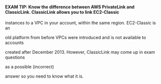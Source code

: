 #### EXAM TIP: Know the difference between AWS PrivateLink and ClassicLink. ClassicLink allows you to link EC2-Classic


instances to a VPC in your account, within the same region. EC2-Classic is an

old platform from before VPCs were introduced and is not available to accounts

created after December 2013. However, ClassicLink may come up in exam questions

as a possible (incorrect)

answer so you need to know what it is.


